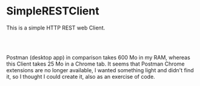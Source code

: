 # SimpleRESTClient
This is a simple HTTP REST web Client.

<br/>
<br/>

Postman (desktop app) in comparison takes 600 Mo in my RAM, whereas this Client takes 25 Mo in a Chrome tab. It seems that Postman
Chrome extensions are no longer available, I wanted something light and didn't find it, so I thought I could create it, also as an
exercise of code.

